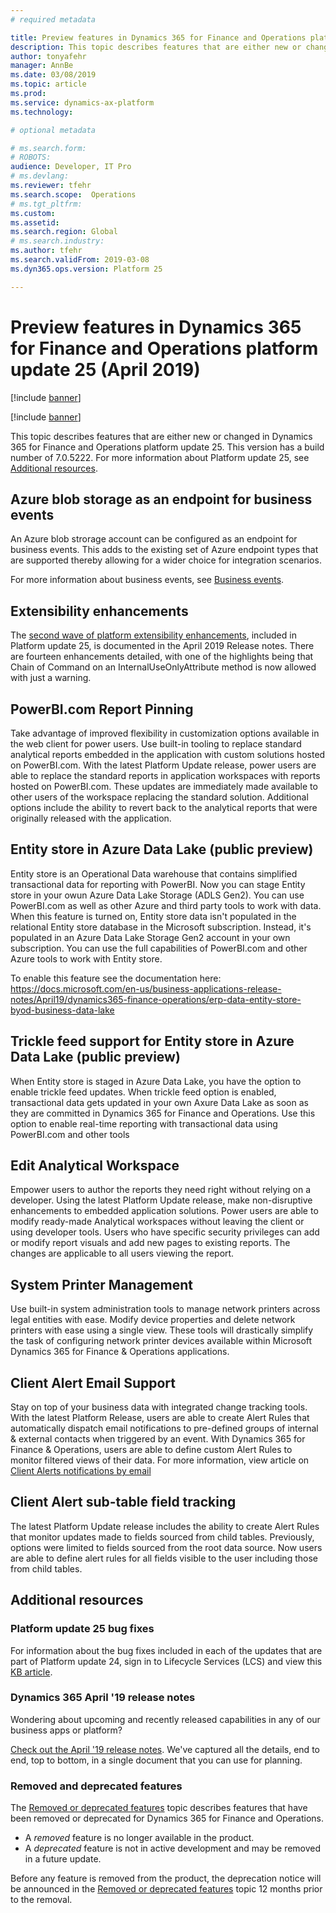 ```yaml
---
# required metadata

title: Preview features in Dynamics 365 for Finance and Operations platform update 25 (April 2019)
description: This topic describes features that are either new or changed in Dynamics 365 for Finance and Operation platform update 25 (April 2019). 
author: tonyafehr
manager: AnnBe
ms.date: 03/08/2019
ms.topic: article
ms.prod: 
ms.service: dynamics-ax-platform
ms.technology: 

# optional metadata

# ms.search.form: 
# ROBOTS: 
audience: Developer, IT Pro
# ms.devlang: 
ms.reviewer: tfehr
ms.search.scope:  Operations
# ms.tgt_pltfrm: 
ms.custom: 
ms.assetid:
ms.search.region: Global
# ms.search.industry: 
ms.author: tfehr
ms.search.validFrom: 2019-03-08
ms.dyn365.ops.version: Platform 25

---
```

# Preview features in Dynamics 365 for Finance and Operations platform update 25 (April 2019)

[!include [banner](../includes/banner.md)]

[!include [banner](../includes/preview-banner.md)]

This topic describes features that are either new or changed in Dynamics 365 for Finance and Operations platform update 25. This version has a build number of 7.0.5222. For more information about Platform update 25, see [Additional resources](whats-new-platform-25.md#additional-resources).

## Azure blob storage as an endpoint for business events
An Azure blob strorage account can be configured as an endpoint for business events. This adds to the existing set of Azure endpoint types that are supported thereby allowing for a wider choice for integration scenarios.

For more information about business events, see [Business events](../../dev-itpro/business-events/home-page.md).

## Extensibility enhancements
The [second wave of platform extensibility enhancements](https://docs.microsoft.com/en-us/business-applications-release-notes/April19/dynamics365-finance-operations/platform-extensibility2), included in Platform update 25, is documented in the April 2019 Release notes. There are fourteen enhancements detailed, with one of the highlights being that Chain of Command on an InternalUseOnlyAttribute method is now allowed with just a warning.

## PowerBI.com Report Pinning
Take advantage of improved flexibility in customization options available in the web client for power users. Use built-in tooling to replace standard analytical reports embedded in the application with custom solutions hosted on PowerBI.com. With the latest Platform Update release, power users are able to replace the standard reports in application workspaces with reports hosted on PowerBI.com.  These updates are immediately made available to other users of the workspace replacing the standard solution. Additional options include the ability to revert back to the analytical reports that were originally released with the application.

## Entity store in Azure Data Lake (public preview)
Entity store is an Operational Data warehouse that contains simplified transactional data for reporting with PowerBI. Now you can stage Entity store in your owun Azure Data Lake Storage (ADLS Gen2). You can use PowerBI.com as well as other Azure and third party tools to work with data. When this feature is turned on, Entity store data isn't populated in the relational Entity store database in the Microsoft subscription. Instead, it's populated in an Azure Data Lake Storage Gen2 account in your own subscription. You can use the full capabilities of PowerBI.com and other Azure tools to work with Entity store.

To enable this feature see the documentation here: https://docs.microsoft.com/en-us/business-applications-release-notes/April19/dynamics365-finance-operations/erp-data-entity-store-byod-business-data-lake

## Trickle feed support for Entity store in Azure Data Lake (public preview)
When Entity store is staged in Azure Data Lake, you have the option to enable trickle feed updates. When trickle feed option is enabled, transactional data gets updated in your own Axure Data Lake as soon as they are committed in Dynamics 365 for Finance and Operations. Use this option to enable real-time reporting with transactional data using PowerBI.com and other tools

## Edit Analytical Workspace
Empower users to author the reports they need right without relying on a developer. Using the latest Platform Update release, make non-disruptive enhancements to embedded application solutions. Power users are able to modify ready-made Analytical workspaces without leaving the client or using developer tools. Users who have specific security privileges can add or modify report visuals and add new pages to existing reports. The changes are applicable to all users viewing the report.

## System Printer Management
Use built-in system administration tools to manage network printers across legal entities with ease. Modify device properties and delete network printers with ease using a single view. These tools will drastically simplify the task of configuring network printer devices available within Microsoft Dynamics 365 for Finance & Operations applications.

## Client Alert Email Support
Stay on top of your business data with integrated change tracking tools. With the latest Platform Release, users are able to create Alert Rules that automatically dispatch email notifications to pre-defined groups of internal & external contacts when triggered by an event. With Dynamics 365 for Finance & Operations, users are able to define custom Alert Rules to monitor filtered views of their data. 
For more information, view article on [Client Alerts notifications by email](https://docs.microsoft.com/en-us/dynamics365/unified-operations/fin-and-ops/get-started/alert-email-notifications)

## Client Alert sub-table field tracking
The latest Platform Update release includes the ability to create Alert Rules that monitor updates made to fields sourced from child tables. Previously, options were limited to fields sourced from the root data source. Now users are able to define alert rules for all fields visible to the user including those from child tables.


## Additional resources

### Platform update 25 bug fixes
For information about the bug fixes included in each of the updates that are part of Platform update 24, sign in to Lifecycle Services (LCS) and view this [KB article](https://fix.lcs.dynamics.com).

### Dynamics 365 April '19 release notes
Wondering about upcoming and recently released capabilities in any of our business apps or platform?

[Check out the April '19 release notes](https://docs.microsoft.com/en-us/business-applications-release-notes/April19/index). We've captured all the details, end to end, top to bottom, in a single document that you can use for planning.

### Removed and deprecated features
The [Removed or deprecated features](../../dev-itpro/migration-upgrade/deprecated-features.md) topic describes features that have been removed or deprecated for Dynamics 365 for Finance and Operations.

- A *removed* feature is no longer available in the product.
- A *deprecated* feature is not in active development and may be removed in a future update.

Before any feature is removed from the product, the deprecation notice will be announced in the [Removed or deprecated features](../../dev-itpro/migration-upgrade/deprecated-features.md) topic 12 months prior to the removal.
